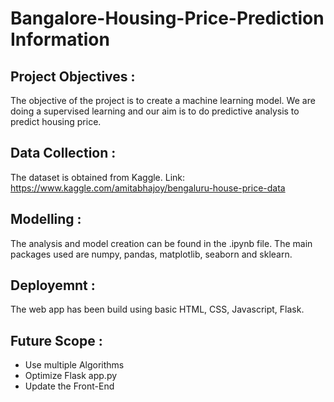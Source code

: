 # Bangalore-Housing-Price-Prediction Information


## Project Objectives :
The objective of the project is to create a machine learning model. We are doing a supervised learning and our aim is to do predictive analysis to predict housing price.

## Data Collection :
The dataset is obtained from Kaggle. 
Link: https://www.kaggle.com/amitabhajoy/bengaluru-house-price-data

## Modelling :
The analysis and model creation can be found in the .ipynb file. 
The main packages used are numpy, pandas, matplotlib, seaborn and sklearn.  

## Deployemnt :
The web app has been build using basic HTML, CSS, Javascript, Flask.


## Future Scope :
* Use multiple Algorithms
* Optimize Flask app.py
* Update the Front-End 
